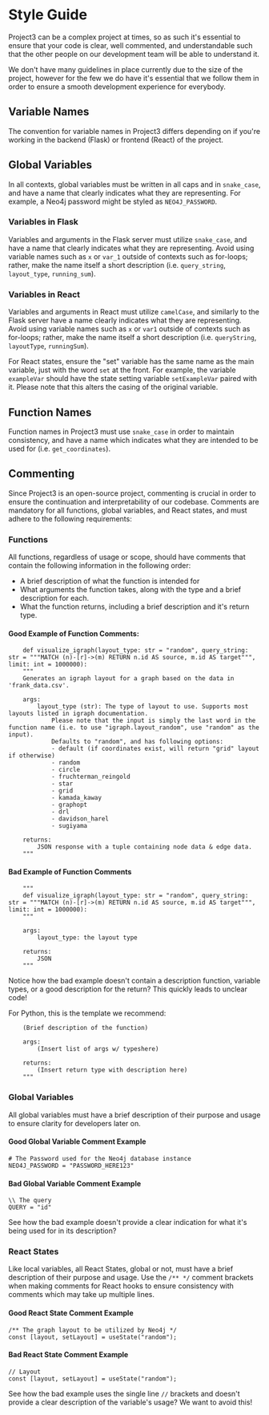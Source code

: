 # Style Guide

Project3 can be a complex project at times, so as such it's essential to ensure that your code is clear, well commented, and understandable such that the other people on our development team will be able to understand it.

We don't have many guidelines in place currently due to the size of the project, however for the few we do have it's essential that we follow them in order to ensure a smooth development experience for everybody.

## Variable Names
The convention for variable names in Project3 differs depending on if you're working in the backend (Flask) or frontend (React) of the project.

## Global Variables
In all contexts, global variables must be written in all caps and in `snake_case`, and have a name that clearly indicates what they are representing. For example, a Neo4j password might be styled as `NEO4J_PASSWORD`.

### Variables in Flask
Variables and arguments in the Flask server must utilize `snake_case`, and have a name that clearly indicates what they are representing. Avoid using variable names such as `x` or `var_1` outside of contexts such as for-loops; rather, make the name itself a short description (i.e. `query_string`, `layout_type`, `running_sum`).

### Variables in React
Variables and arguments in React must utilize `camelCase`, and similarly to the Flask server have a name clearly indicates what they are representing. Avoid using variable names such as `x` or `var1` outside of contexts such as for-loops; rather, make the name itself a short description (i.e. `queryString`, `layoutType`, `runningSum`).

For React states, ensure the "set" variable has the same name as the main variable, just with the word `set` at the front. For example, the variable `exampleVar` should have the state setting variable `setExampleVar` paired with it. Please note that this alters the casing of the original variable.

## Function Names
Function names in Project3 must use `snake_case` in order to maintain consistency, and have a name which indicates what they are intended to be used for (i.e. `get_coordinates`).

## Commenting
Since Project3 is an open-source project, commenting is crucial in order to ensure the continuation and interpretability of our codebase. Comments are mandatory for all functions, global variables, and React states, and must adhere to the following requirements:

### Functions
All functions, regardless of usage or scope, should have comments that contain the following information in the following order:
- A brief description of what the function is intended for
- What arguments the function takes, along with the type and a brief description for each.
- What the function returns, including a brief description and it's return type.

#### Good Example of Function Comments:
```
    def visualize_igraph(layout_type: str = "random", query_string: str = """MATCH (n)-[r]->(m) RETURN n.id AS source, m.id AS target""", limit: int = 1000000):
    """
    Generates an igraph layout for a graph based on the data in 'frank_data.csv'.

    args:
        layout_type (str): The type of layout to use. Supports most layouts listed in igraph documentation.
            Please note that the input is simply the last word in the function name (i.e. to use "igraph.layout_random", use "random" as the input).
            Defaults to "random", and has following options:
            - default (if coordinates exist, will return "grid" layout if otherwise)
            - random
            - circle
            - fruchterman_reingold
            - star
            - grid
            - kamada_kaway
            - graphopt
            - drl
            - davidson_harel
            - sugiyama

    returns:
        JSON response with a tuple containing node data & edge data.
    """    
```

#### Bad Example of Function Comments
```
    """
    def visualize_igraph(layout_type: str = "random", query_string: str = """MATCH (n)-[r]->(m) RETURN n.id AS source, m.id AS target""", limit: int = 1000000):
    """

    args:
        layout_type: the layout type

    returns:
        JSON
    """    
```

Notice how the bad example doesn't contain a description function, variable types, or a good description for the return? This quickly leads to unclear code!

For Python, this is the template we recommend:
```
    (Brief description of the function)

    args:
        (Insert list of args w/ typeshere)

    returns:
        (Insert return type with description here)
    """    
```

### Global Variables
All global variables must have a brief description of their purpose and usage to ensure clarity for developers later on.

#### Good Global Variable Comment Example
```
# The Password used for the Neo4j database instance
NEO4J_PASSWORD = "PASSWORD_HERE123"
```

#### Bad Global Variable Comment Example
```
\\ The query
QUERY = "id"
```

See how the bad example doesn't provide a clear indication for what it's being used for in its description?

### React States
Like local variables, all React States, global or not, must have a brief description of their purpose and usage. Use the `/** */` comment brackets when making comments for React hooks to ensure consistency with comments which may take up multiple lines.

#### Good React State Comment Example
```
/** The graph layout to be utilized by Neo4j */
const [layout, setLayout] = useState("random");
```

#### Bad React State Comment Example
```
// Layout
const [layout, setLayout] = useState("random");
```

See how the bad example uses the single line `//` brackets and doesn't provide a clear description of the variable's usage? We want to avoid this!